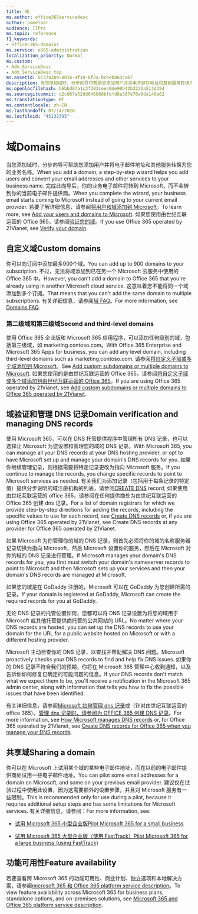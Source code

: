 ```yaml
---
title: 域
ms.author: office365servicedesc
author: pamelaar
audience: ITPro
ms.topic: reference
f1_keywords:
- office-365-domains
ms.service: o365-administration
localization_priority: Normal
ms.custom:
- Adm_ServiceDesc
- Adm_ServiceDesc_top
ms.assetid: 5c374309-8016-4f18-8f2a-bceeb863ca67
description: 当您添加域时，分步向导可帮助您添加用户并将电子邮件地址和其他服务转换为您的业务名称。 完成此向导后，你的业务电子邮件将转到 Microsoft，而不会转到你的当前电子邮件提供商。 若要了解详细信息，请参阅将用户和域添加到 Microsoft。 如果您使用由世纪互联运营的 Office 365，请参阅验证您的域。
ms.openlocfilehash: b6bbd87a1c3f303ceec0de90b42b322ba513d354
ms.sourcegitcommit: d2cd67e52dd646b68bfbfd8a387e70a6da140a62
ms.translationtype: MT
ms.contentlocale: zh-CN
ms.lasthandoff: 07/14/2020
ms.locfileid: "45132395"
---
```

# <a name="domains"></a><span data-ttu-id="ae6b2-106">域</span><span class="sxs-lookup"><span data-stu-id="ae6b2-106">Domains</span></span>

<span data-ttu-id="ae6b2-107">当您添加域时，分步向导可帮助您添加用户并将电子邮件地址和其他服务转换为您的业务名称。</span><span class="sxs-lookup"><span data-stu-id="ae6b2-107">When you add a domain, a step-by-step wizard helps you add users and convert your email addresses and other services to your business name.</span></span> <span data-ttu-id="ae6b2-108">完成此向导后，你的业务电子邮件将转到 Microsoft，而不会转到你的当前电子邮件提供商。</span><span class="sxs-lookup"><span data-stu-id="ae6b2-108">When you complete the wizard, your business email starts coming to Microsoft instead of going to your current email provider.</span></span> <span data-ttu-id="ae6b2-109">若要了解详细信息，请参阅[将用户和域添加到 Microsoft](https://support.office.com/article/6383f56d-3d09-4dcb-9b41-b5f5a5efd611)。</span><span class="sxs-lookup"><span data-stu-id="ae6b2-109">To learn more, see [Add your users and domains to Microsoft](https://support.office.com/article/6383f56d-3d09-4dcb-9b41-b5f5a5efd611).</span></span> <span data-ttu-id="ae6b2-110">如果您使用由世纪互联运营的 Office 365，请参阅[验证您的域](https://docs.microsoft.com/office365/admin/setup/add-domain)。</span><span class="sxs-lookup"><span data-stu-id="ae6b2-110">If you use Office 365 operated by 21Vianet, see [Verify your domain](https://docs.microsoft.com/office365/admin/setup/add-domain).</span></span>
  
## <a name="custom-domains"></a><span data-ttu-id="ae6b2-111">自定义域</span><span class="sxs-lookup"><span data-stu-id="ae6b2-111">Custom domains</span></span>

<span data-ttu-id="ae6b2-112">你可以向订阅中添加最多900个域。</span><span class="sxs-lookup"><span data-stu-id="ae6b2-112">You can add up to 900 domains to your subscription.</span></span> <span data-ttu-id="ae6b2-113">不过，无法将域添加到已在另一个 Microsoft 云服务中使用的 Office 365 中。</span><span class="sxs-lookup"><span data-stu-id="ae6b2-113">However, you can't add a domain to Office 365 that you're already using in another Microsoft cloud service.</span></span> <span data-ttu-id="ae6b2-114">这意味着您不能将同一个域添加到多个订阅。</span><span class="sxs-lookup"><span data-stu-id="ae6b2-114">That means that you can't add the same domain to multiple subscriptions.</span></span> <span data-ttu-id="ae6b2-115">有关详细信息，请参阅[域 FAQ](https://support.office.com/article/Domains-FAQ-1272bad0-4bd4-4796-8005-67d6fb3afc5a)。</span><span class="sxs-lookup"><span data-stu-id="ae6b2-115">For more information, see [Domains FAQ](https://support.office.com/article/Domains-FAQ-1272bad0-4bd4-4796-8005-67d6fb3afc5a).</span></span>
  
### <a name="second-and-third-level-domains"></a><span data-ttu-id="ae6b2-116">第二级域和第三级域</span><span class="sxs-lookup"><span data-stu-id="ae6b2-116">Second and third-level domains</span></span>

<span data-ttu-id="ae6b2-117">使用 Office 365 企业版和 Microsoft 365 应用程序，可以添加任何级别的域，包括第三级域，如 marketing.contoso.com。</span><span class="sxs-lookup"><span data-stu-id="ae6b2-117">With Office 365 Enterprise and Microsoft 365 Apps for business, you can add any level domain, including third-level domains such as marketing.contoso.com.</span></span> <span data-ttu-id="ae6b2-118">请参阅[将自定义子域或多个域添加到 Microsoft](https://docs.microsoft.com/office365/admin/setup/domains-faq)。</span><span class="sxs-lookup"><span data-stu-id="ae6b2-118">See [Add custom subdomains or multiple domains to Microsoft](https://docs.microsoft.com/office365/admin/setup/domains-faq).</span></span> <span data-ttu-id="ae6b2-119">如果您使用的是由世纪互联运营的 Office 365，请参阅[将自定义子域或多个域添加到由世纪互联运营的 Office 365](https://docs.microsoft.com/office365/admin/setup/domains-faq)。</span><span class="sxs-lookup"><span data-stu-id="ae6b2-119">If you are using Office 365 operated by 21Vianet, see [Add custom subdomains or multiple domains to Office 365 operated by 21Vianet](https://docs.microsoft.com/office365/admin/setup/domains-faq).</span></span>
  
## <a name="domain-verification-and-managing-dns-records"></a><span data-ttu-id="ae6b2-120">域验证和管理 DNS 记录</span><span class="sxs-lookup"><span data-stu-id="ae6b2-120">Domain verification and managing DNS records</span></span>

<span data-ttu-id="ae6b2-121">使用 Microsoft 365，可以在 DNS 托管提供程序中管理所有 DNS 记录，也可以选择让 Microsoft 为您设置和管理您的域的 DNS 记录。</span><span class="sxs-lookup"><span data-stu-id="ae6b2-121">With Microsoft 365, you can manage all your DNS records at your DNS hosting provider, or opt to have Microsoft set up and manage your domain's DNS records for you.</span></span> <span data-ttu-id="ae6b2-122">如果你继续管理记录，则根据需要将特定记录更改为指向 Microsoft 服务。</span><span class="sxs-lookup"><span data-stu-id="ae6b2-122">If you continue to manage the records, you change specific records to point to Microsoft services as needed.</span></span> <span data-ttu-id="ae6b2-123">有关我们为添加记录（包括用于每条记录的特定值）提供分步说明的域注册机构的列表，请参阅[CREATE DNS](https://docs.microsoft.com/office365/admin/get-help-with-domains/create-dns-records-at-any-dns-hosting-provider) record; 如果使用由世纪互联运营的 office 365，请参阅在任何提供商处为由世纪互联运营的 Office 365 创建 dns 记录。</span><span class="sxs-lookup"><span data-stu-id="ae6b2-123">For a list of domain registrars for which we provide step-by-step directions for adding the records, including the specific values to use for each record, see [Create DNS records](https://docs.microsoft.com/office365/admin/get-help-with-domains/create-dns-records-at-any-dns-hosting-provider) or, if you are using Office 365 operated by 21Vianet, see Create DNS records at any provider for Office 365 operated by 21Vianet.</span></span> 
  
<span data-ttu-id="ae6b2-124">如果 Microsoft 为你管理你的域的 DNS 记录，则首先必须将你的域的名称服务器记录切换为指向 Microsoft，然后 Microsoft 设置你的服务，然后在 Microsoft 对你的域的 DNS 记录进行管理。</span><span class="sxs-lookup"><span data-stu-id="ae6b2-124">If Microsoft manages your domain's DNS records for you, you first must switch your domain's nameserver records to point to Microsoft and then Microsoft sets up your services and then your domain's DNS records are managed at Microsoft.</span></span>
  
<span data-ttu-id="ae6b2-125">如果您的域是在 GoDaddy 注册的，Microsoft 可以在 GoDaddy 为您创建所需的记录。</span><span class="sxs-lookup"><span data-stu-id="ae6b2-125">If your domain is registered at GoDaddy, Microsoft can create the required records for you at GoDaddy.</span></span> 
  
<span data-ttu-id="ae6b2-126">无论 DNS 记录的托管位置如何，您都可以将 DNS 记录设置为将您的域用于 Microsoft 或其他托管提供商托管的公共网站的 URL。</span><span class="sxs-lookup"><span data-stu-id="ae6b2-126">No matter where your DNS records are hosted, you can set up the DNS records to use your domain for the URL for a public website hosted on Microsoft or with a different hosting provider.</span></span> 
  
<span data-ttu-id="ae6b2-127">Microsoft 主动检查你的 DNS 记录，以查找并帮助解决 DNS 问题。</span><span class="sxs-lookup"><span data-stu-id="ae6b2-127">Microsoft proactively checks your DNS records to find and help fix DNS issues.</span></span> <span data-ttu-id="ae6b2-128">如果你的 DNS 记录不符合我们的预期，你将在 Microsoft 365 管理中心收到通知，以及告诉你如何修复已确定的可能问题的信息。</span><span class="sxs-lookup"><span data-stu-id="ae6b2-128">If your DNS records don't match what we expect them to be, you'll receive a notification in the Microsoft 365 admin center, along with information that tells you how to fix the possible issues that have been identified.</span></span>
  
<span data-ttu-id="ae6b2-129">有关详细信息，请参阅[Microsoft 如何管理 dns 记录](https://docs.microsoft.com/office365/admin/setup/domains-faq)或（针对由世纪互联运营的 office 365）。[管理 dns 记录时，请参阅为 OFFICE 365 创建 DNS 记录](https://docs.microsoft.com/office365/admin/services-in-china/create-dns-records-when-you-manage-your-dns-records)。</span><span class="sxs-lookup"><span data-stu-id="ae6b2-129">For more information, see [How Microsoft manages DNS records](https://docs.microsoft.com/office365/admin/setup/domains-faq) or, for Office 365 operated by 21Vianet, see [Create DNS records for Office 365 when you manage your DNS records](https://docs.microsoft.com/office365/admin/services-in-china/create-dns-records-when-you-manage-your-dns-records).</span></span>
  
## <a name="sharing-a-domain"></a><span data-ttu-id="ae6b2-130">共享域</span><span class="sxs-lookup"><span data-stu-id="ae6b2-130">Sharing a domain</span></span>

<span data-ttu-id="ae6b2-131">你可以在 Microsoft 上试用某个域的某些电子邮件地址，而在以前的电子邮件提供商处试用一些电子邮件地址。</span><span class="sxs-lookup"><span data-stu-id="ae6b2-131">You can pilot some email addresses for a domain on Microsoft, and some on your previous email provider.</span></span> <span data-ttu-id="ae6b2-132">建议仅在试验过程中使用此设置，因为这需要额外的设置步骤，并且对 Microsoft 服务有一些限制。</span><span class="sxs-lookup"><span data-stu-id="ae6b2-132">This is recommended only for use during a pilot, because it requires additional setup steps and has some limitations for Microsoft services.</span></span> <span data-ttu-id="ae6b2-133">有关详细信息，请参阅：</span><span class="sxs-lookup"><span data-stu-id="ae6b2-133">For more information, see:</span></span>
  
- [<span data-ttu-id="ae6b2-134">试用 Microsoft 365 小型企业版</span><span class="sxs-lookup"><span data-stu-id="ae6b2-134">Pilot Microsoft 365 for a small business</span></span>](https://support.office.com/article/39cee536-6a03-40cf-b9c1-f301bb6001d7)
    
- [<span data-ttu-id="ae6b2-135">试用 Microsoft 365 大型企业版（使用 FastTrack）</span><span class="sxs-lookup"><span data-stu-id="ae6b2-135">Pilot Microsoft 365 for a large business (using FastTrack)</span></span>](https://fasttrack.office.com/onboard)
    
## <a name="feature-availability"></a><span data-ttu-id="ae6b2-136">功能可用性</span><span class="sxs-lookup"><span data-stu-id="ae6b2-136">Feature availability</span></span>

<span data-ttu-id="ae6b2-137">若要查看跨 Microsoft 365 的功能可用性、商业计划、独立选项和本地解决方案，请参阅[microsoft 365 和 Office 365 platform service description](office-365-platform-service-description.md)。</span><span class="sxs-lookup"><span data-stu-id="ae6b2-137">To view feature availability across Microsoft 365 for business plans, standalone options, and on-premises solutions, see [Microsoft 365 and Office 365 platform service description](office-365-platform-service-description.md).</span></span>
  


